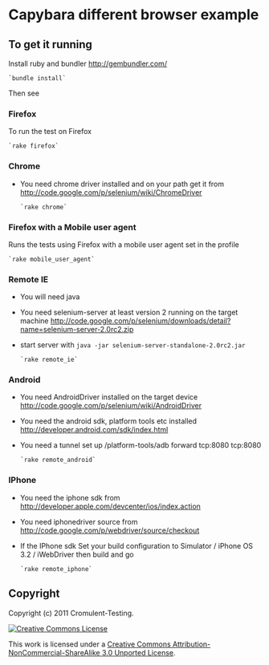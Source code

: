 # Capybara different browser example

## To get it running
Install ruby and bundler http://gembundler.com/

    `bundle install`

Then see

### Firefox
To run the test on Firefox

    `rake firefox`

### Chrome
* You need chrome driver installed and on your path get it from http://code.google.com/p/selenium/wiki/ChromeDriver

      `rake chrome`

### Firefox with a Mobile user agent
Runs the tests using Firefox with a mobile user agent set in the profile

    `rake mobile_user_agent`

### Remote IE

* You will need java
* You need selenium-server at least version 2 running on the target machine http://code.google.com/p/selenium/downloads/detail?name=selenium-server-2.0rc2.zip
* start server with `java -jar selenium-server-standalone-2.0rc2.jar`

      `rake remote_ie`

### Android

* You need AndroidDriver installed on the target device http://code.google.com/p/selenium/wiki/AndroidDriver
* You need the android sdk, platform tools etc installed http://developer.android.com/sdk/index.html
* You need a tunnel set up <sdk install dir>/platform-tools/adb forward tcp:8080 tcp:8080

      `rake remote_android`

### IPhone

* You need the iphone sdk from http://developer.apple.com/devcenter/ios/index.action
* You need iphonedriver source from http://code.google.com/p/webdriver/source/checkout
* If the IPhone sdk Set your build configuration to Simulator / iPhone OS 3.2 / iWebDriver then build and go

      `rake remote_iphone`

## Copyright

Copyright (c) 2011 Cromulent-Testing.

<a rel="license" href="http://creativecommons.org/licenses/by-nc-sa/3.0/"><img alt="Creative Commons License" style="border-width:0" src="http://i.creativecommons.org/l/by-nc-sa/3.0/80x15.png" /></a>

This work is licensed under a <a rel="license" href="http://creativecommons.org/licenses/by-nc-sa/3.0/">Creative Commons Attribution-NonCommercial-ShareAlike 3.0 Unported License</a>.